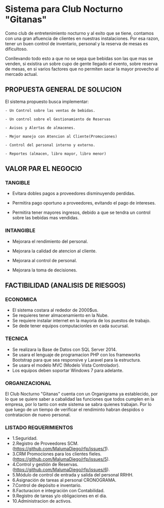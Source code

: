 # Sistema para Club Nocturno "Gitanas"

 Como club de entretenimiento nocturno y al exito que se tiene, contamos con una gran afluencia de clientes en nuestras instalaciones. Por esa razon, tener un buen control de inventario, personal y la reserva de mesas es dificultoso.

Conllevando todo esto a que no se sepa que bebidas son las que mas se venden, si existira un sobre cupo de gente llegado el evento, sobre reserva de mesas, en si varios factores que no permiten sacar la mayor provecho al mercado actual.


## PROPUESTA GENERAL DE SOLUCION

El sistema propuesto busca implementar:

	- Un Control sobre las ventas de bebidas.

	- Un control sobre el Gestionamiento de Reservas 

	- Avisos y Alertas de almacenes.

	- Mejor manejo con Atencion al Cliente(Promociones) 

	- Control del personal interno y externo.
	
	- Reportes (almacen, libro mayor, libro menor)


## VALOR PAR EL NEGOCIO

### TANGIBLE

 - Evitara dobles pagos a proveedores disminuyendo perdidas.

 - Permitira pago oportuno a proveedores, evitando el pago de intereses.

 - Permitira tener mayores ingresos, debido a que se tendra un control sobre las bebidas mas vendidas.
 
### INTANGIBLE

 - Mejorara el rendimiento del personal.

 - Mejorara la calidad de atencion al cliente.
 
 - Mejorara al control de personal.
 
 - Mejorara la toma de decisiones.


## FACTIBILIDAD (ANALISIS DE RIESGOS)

### ECONOMICA

 - El sistema costara al rededor de 2000$us.
 - Se requieres tener almacenamiento en la Nube. 
 - Se requiere instalar internet en la mayoria de los puestos de trabajo.
 - Se dede tener equipos computacionles en cada sucursal.
 
### TECNICA

 - Se realizara la Base de Datos con SQL Server 2014.
 - Se usara el lenguaje de programacion PHP con los frameworks Bootstrap para que sea responsive y Laravel para la estructura.
 - Se usara el modelo MVC (Modelo Vista Controlador).
 - Los equipos deben soportar Windows 7 para adelante. 


### ORGANIZACIONAL

 El Club Nocturno "Gitanas" cuenta con un Organigrama ya establecido, por lo que se quiere saber a cabalidad las funciones que todos cumplen en la empresa, por lo tanto con este sistema se sabra quienes trabajan. Por lo que luego de un tiempo de verificar el rendiminto habran despidos o contratacion de nuevo personal.
  
 
### LISTADO REQUERIMIENTOS

- 1.Seguridad.
- 2.Registro de Proveedores SCM.
  (https://github.com/MalumaDiego/rfp/issues/1).
- 3.CRM Promociones para los clientes fieles.
  (https://github.com/MalumaDiego/rfp/issues/5).
- 4.Control y gestión de Reservas.
  (https://github.com/MalumaDiego/rfp/issues/6).
- 5.Módulo de control de entrada y salida del personal RRHH.
- 6.Asignación de tareas al personal CRONOGRAMA.
- 7.Control de depósito e inventario.
- 8.Facturacion e integración con Contabilidad.
- 9.Registro de tareas y/o obligaciones en el dia.
- 10.Administracion de activos.



	

